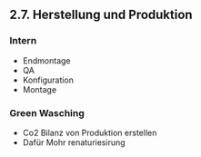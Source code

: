 ## 2.7. Herstellung und Produktion

### Intern

- Endmontage
- QA
- Konfiguration
- Montage

### Green Wasching
 - Co2 Bilanz von  Produktion erstellen
 - Dafür Mohr renaturiesirung
